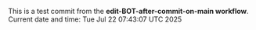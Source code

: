 This is a test commit from the **edit-BOT-after-commit-on-main workflow**.
Current date and time: Tue Jul 22 07:43:07 UTC 2025
